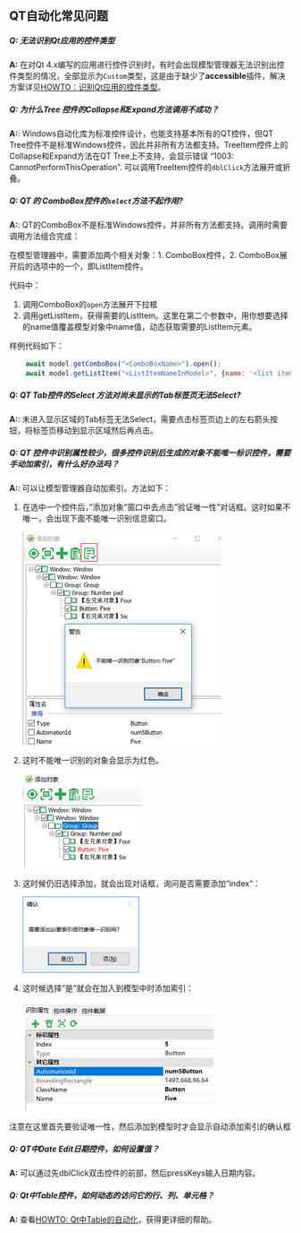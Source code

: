 ## QT自动化常见问题

<a id="unrecognized_qt_type"></a>
##### Q: 无法识别Qt应用的控件类型

**A:** 在对Qt 4.x编写的应用进行控件识别时，有时会出现模型管理器无法识别出控件类型的情况，全部显示为`Custom`类型，这是由于缺少了**accessible**插件，解决方案详见[HOWTO：识别Qt应用的控件类型](howto/qt_accessible.md)。

<a id="tree_expand"></a>
##### Q: 为什么Tree 控件的Collapse和Expand方法调用不成功？

**A:**: Windows自动化库为标准控件设计，也能支持基本所有的QT控件，但QT Tree控件不是标准Windows控件，因此并非所有方法都支持。TreeItem控件上的Collapse和Expand方法在QT Tree上不支持，会显示错误 “1003: CannotPerformThisOperation”. 可以调用TreeItem控件的`dblClick`方法展开或折叠。

<a id="combobox_select"></a>
##### Q: QT 的 ComboBox控件的`select`方法不起作用?

**A:**: QT的ComboBox不是标准Windows控件，并非所有方法都支持。调用时需要调用方法组合完成：

在模型管理器中，需要添加两个相关对象：1. ComboBox控件，2. ComboBox展开后的选项中的一个，即ListItem控件。

代码中：
1. 调用ComboBox的`open`方法展开下拉框
2. 调用getListItem，获得需要的ListItem。这里在第二个参数中，用你想要选择的name值覆盖模型对象中name值，动态获取需要的ListItem元素。

样例代码如下：

```javascript
    await model.getComboBox("<ComboBoxName>").open();
    await model.getListItem("<ListItemNameInModel>", {name: '<list item name>'}).click();
```

<a id="tab_select"></a>
##### Q: QT Tab控件的Select 方法对尚未显示的Tab标签页无法Select?

**A:**: 未进入显示区域的Tab标签无法Select，需要点击标签页边上的左右箭头按钮，将标签页移动到显示区域然后再点击。

<a id="add_unique_index"></a>
##### Q: QT 控件中识别属性较少，很多控件识别后生成的对象不能唯一标识控件，需要手动加索引，有什么好办法吗？

**A:**: 可以让模型管理器自动加索引。方法如下：


1. 在选中一个控件后，”添加对象”窗口中去点击”验证唯一性”对话框。这时如果不唯一，会出现下面不能唯一识别信息窗口。

   ![](assets/faq/cannot_unique.png)

2. 这时不能唯一识别的对象会显示为红色。

   ![](assets/faq/none_unique_red.png)

3. 这时候仍旧选择添加，就会出现对话框，询问是否需要添加“index“：

   ![](assets/faq/confirm_add_index.png)

4. 这时候选择”是”就会在加入到模型中时添加索引：

   ![](assets/faq/index_added.png)

注意在这里首先要验证唯一性，然后添加到模型时才会显示自动添加索引的确认框

<a id="date_edit"></a>
##### Q: QT中Date Edit日期控件，如何设置值？

**A:** 可以通过先dblClick双击控件的前部，然后pressKeys输入日期内容。

<a id="qt_table"></a>
##### Q: Qt中Table控件，如何动态的访问它的行、列、单元格？

**A:** 查看[HOWTO: Qt中Table的自动化](howto/qt_table.md)，获得更详细的帮助。


